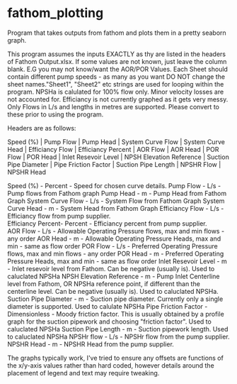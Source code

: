 # fathom_plotting
Program that takes outputs from fathom and plots them in a pretty seaborn graph.

This program assumes the inputs EXACTLY as thy are listed in the headers of 
Fathom Output.xlsx. 
If some values are not known, just leave the column blank. E.G you may not know/want
the AOR/POR Values. 
Each Sheet should contain different pump speeds - as many as you want
DO NOT change the sheet names."Sheet1", "Sheet2" etc strings are used for looping within the program.
NPSHa is calulated for 100% flow only. Minor velocity losses are not accounted for. 
Efficiancy is not currently graphed as it gets very messy. 
Only Flows in L/s and lengths in metres are supported. Please convert to these prior to using the program. 

Headers are as follows:

Speed (%)	| Pump Flow	| Pump Head |	System Curve Flow	| System Curve Head |	Efficiancy Flow	| Efficiancy Percent |
AOR Flow |	AOR Head | POR Flow |	POR Head |	Inlet Resevoir Level |	NPSH Elevation Reference |
Suction Pipe Diameter	|	Pipe Friction Factor	|	Suction Pipe Length | NPSHR Flow	|	NPSHR Head


Speed (%) - Percent  - Speed for chosen curve details. 
Pump Flow -  L/s - Pump flows from Fathom graph
Pump Head - m - Pump Head from Fathom Graph
System Curve Flow - L/s - System Flow from Fathom Graph
System Curve Head - m - System Head from Fathom Graph
Efficiancy Flow - L/s - Efficiancy flow from pump supplier.  
Efficiancy Percent- Percent - Efficiancy percent from pump supplier.  
AOR Flow - L/s - Allowable Operating Pressure flows, max and min flows - any order
AOR Head - m - Allowable Operating Pressure Heads, max and min - same as flow order
POR Flow - L/s - Preferred Operating Pressure flows, max and min flows - any order
POR Head - m - Preferred Operating Pressure Heads, max and min - same as flow order
Inlet Resevoir Level - m - Inlet resevoir level from Fathom. Can be negative (usually is). Used to caluclated NPSHa
NPSH Elevation Reference - m - Pump Inlet Centerline level from Fathom, OR NPSHa reference point, if different than the centerline level. Can be negative (usually is). Used to caluclated NPSHa.
Suction Pipe Diameter - m - Suction pipe diameter. Currently only a single diameter is supported. Used to calulate NPSHa
Pipe Friction Factor - Dimensionless - Moody friction factor. This is usually obtained by a profile graph for the suction pipework and choosing "friction factor". Used to caluclated NPSHa
Suction Pipe Length - m - Suction pipework length. Used to caluclated NPSHa
NPSHr flow - L/s - NPSHr flow from the pump supplier. 
NPSHR Head - m - NPSHR Head from the pump supplier. 

The graphs typically work, I've tried to ensure any offsets are functions of the x/y-axis values rather than hard coded, however details around the placement of legend and text may require tweaking. 
